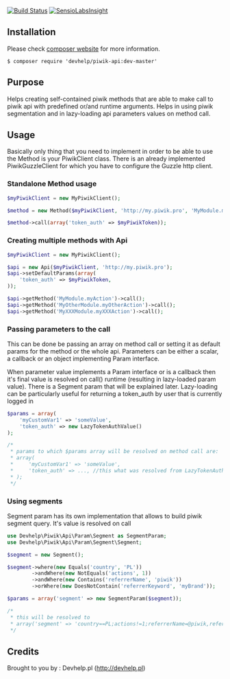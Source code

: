 [![Build Status](https://travis-ci.org/devhelp/piwik-api.svg?branch=master)](https://travis-ci.org/devhelp/piwik-api)
[![SensioLabsInsight](https://insight.sensiolabs.com/projects/28e1c8a6-8931-4a57-b836-594734457b56/mini.png)](https://insight.sensiolabs.com/projects/28e1c8a6-8931-4a57-b836-594734457b56)

## Installation

Please check [composer website](http://getcomposer.org) for more information.

```
$ composer require 'devhelp/piwik-api:dev-master'
```

## Purpose

Helps creating self-contained piwik methods that are able to make call to piwik api with predefined or/and runtime arguments.
Helps in using piwik segmentation and in lazy-loading api parameters values on method call.

## Usage

Basically only thing that you need to implement in order to be able to use the Method is your PiwikClient class.
There is an already implemented PiwikGuzzleClient for which you have to configure the Guzzle http client.

### Standalone Method usage

```php
$myPiwikClient = new MyPiwikClient();

$method = new Method($myPiwikClient, 'http://my.piwik.pro', 'MyModule.myAction')

$method->call(array('token_auth' => $myPiwikToken));

```

### Creating multiple methods with Api

```php
$myPiwikClient = new MyPiwikClient();

$api = new Api($myPiwikClient, 'http://my.piwik.pro');
$api->setDefaultParams(array(
    'token_auth' => $myPiwikToken,
));

$api->getMethod('MyModule.myAction')->call();
$api->getMethod('MyOtherModule.myOtherAction')->call();
$api->getMethod('MyXXXModule.myXXXAction')->call();
```

### Passing parameters to the call

This can be done be passing an array on method call or setting it as default params for the method or the whole api.
Parameters can be either a scalar, a callback or an object implementing Param interface.

When parameter value implements a Param interface or is a callback then it's final value is resolved on call() runtime
(resulting in lazy-loaded param value). There is a Segment param that will be explained later. Lazy-loading can be
particularly useful for returning a token_auth by user that is currently logged in

```php
$params = array(
    'myCustomVar1' => 'someValue',
    'token_auth' => new LazyTokenAuthValue()
);

/*
 * params to which $params array will be resolved on method call are:
 * array(
 *     'myCustomVar1' => 'someValue',
 *     'token_auth' => ..., //this what was resolved from LazyTokenAuthValue
 * );
 */
```

### Using segments

Segment param has its own implementation that allows to build piwik segment query. It's value is resolved on call

```php
use Devhelp\Piwik\Api\Param\Segment as SegmentParam;
use Devhelp\Piwik\Api\Param\Segment\Segment;

$segment = new Segment();

$segment->where(new Equals('country', 'PL'))
        ->andWhere(new NotEquals('actions', 1))
        ->andWhere(new Contains('referrerName', 'piwik'))
        ->orWhere(new DoesNotContain('referrerKeyword', 'myBrand'));

$params = array('segment' => new SegmentParam($segment));

/*
 * this will be resolved to
 * array('segment' => 'country==PL;actions!=1;referrerName=@piwik,referrerKeyword!@myBrand');
 */
```

## Credits

Brought to you by : Devhelp.pl (http://devhelp.pl)
